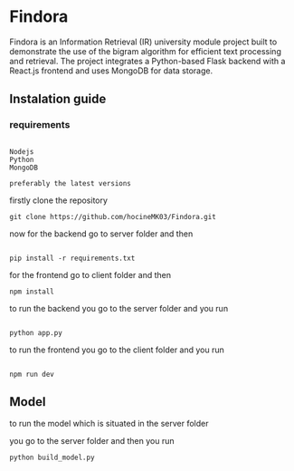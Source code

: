 # Findora
Findora is an Information Retrieval (IR) university module project built to demonstrate the use of the bigram algorithm for efficient text processing and retrieval. The project integrates a Python-based Flask backend with a React.js frontend and uses MongoDB for data storage.

## Instalation guide

### requirements
```

Nodejs
Python
MongoDB

preferably the latest versions
```



firstly clone the repository 
```
git clone https://github.com/hocineMK03/Findora.git

```
now for the backend go to server folder and then
```

pip install -r requirements.txt

```

for the frontend go to client folder and then

```
npm install

```

to run the backend you go to the server folder and you run
```

python app.py

```


to run the frontend you go to the client folder and you run
```

npm run dev

```


## Model

to run the model which is situated in the server folder

you go to the server folder and then you run
```
python build_model.py
```